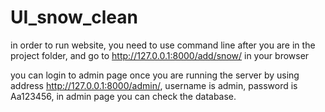 # UI_snow_clean

in order to run website, you need to use command line <python manage.py runserver>  after you are in the project folder, and go to http://127.0.0.1:8000/add/snow/ in your browser

you can login to admin page once you are running the server by using address http://127.0.0.1:8000/admin/, username is admin, password is Aa123456, in admin page you can check the database.

